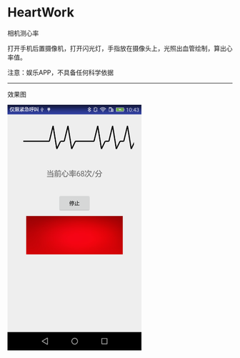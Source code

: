 # HeartWork
相机测心率

打开手机后置摄像机，打开闪光灯，手指放在摄像头上，光照出血管绘制，算出心率值。

注意：娱乐APP，不具备任何科学依据

----------------------------------------------------
效果图

<img width="300" height="550" src="https://github.com/BestCoderXQX/HeartWork/raw/master/screenshots/aaa.png"/>

</br>
